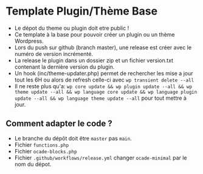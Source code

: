 # Template Plugin/Thème Base

* Le dépot du theme ou plugin doit etre public !
* Ce template à la base pour pouvoir créer un plugin ou un thème Wordpress.
* Lors du push sur github (branch master), une release est créer avec le numéro de version incrémenté.
* La release le plugin dans un dossier zip  et un fichier version.txt contenant la dernière version du plugin.
* Un hook (inc/theme-updater.php) permet de rechercher les mise a jour tout les 6H ou alors de refresh celle-ci avec `wp transient delete --all`
* Il ne reste plus qu'a: `wp core update && wp plugin update --all && wp theme update --all && wp language core update && wp language plugin update --all && wp language theme update --all` pour tout mettre à jour.

## Comment adapter le code ?

* Le branche du dépôt doit être `master` pas `main`.
* Fichier `functions.php`
* Fichier `ocade-blocks.php`
* Fichier `.github/workflows/release.yml` changer `ocade-minimal` par le nom du dépot.
  